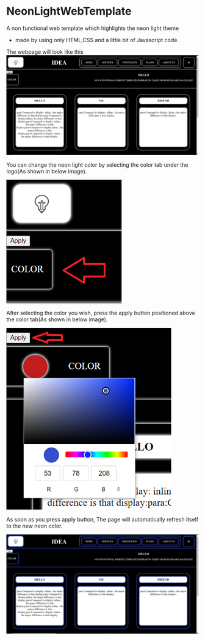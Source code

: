 # NeonLightWebTemplate

A non functional web template which highlights the neon light theme
- made by using only HTML,CSS and a little bit of Javascript code.

The webpage will look like this
![Web Template](/assets/images/webtemplate.png)


You can change the neon light color by selecting the color tab under the logo(As shown in below image).

![Color select](/assets/images/color1.png)

After selecting the color you wish, press the apply button positioned above the color tab(As shown in below image).

![Color Apply](/assets/images/color2.png)

As soon as you press apply button, The page will automatically refresh itself to the new neon color.

![Final Web Template](/assets/images/webtemplate2.png)
